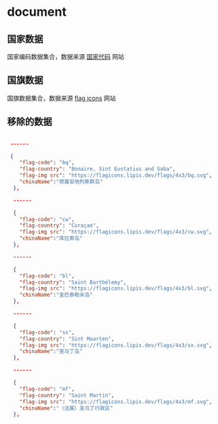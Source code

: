 # document 

## 国家数据

国家编码数据集合，数据来源 [国家代码](https://www.guojiadaima.com/) 网站

## 国旗数据

国旗数据集合，数据来源 [flag icons](https://flagicons.lipis.dev/) 网站

## 移除的数据

```json

 ------

 {
    "flag-code": "bq",
    "flag-country": "Bonaire, Sint Eustatius and Saba",
    "flag-img src": "https://flagicons.lipis.dev/flags/4x3/bq.svg",
    "chinaName":"荷属安地列斯群岛"
  },

  ------

  {
    "flag-code": "cw",
    "flag-country": "Curaçao",
    "flag-img src": "https://flagicons.lipis.dev/flags/4x3/cw.svg",
    "chinaName":"库拉索岛"
  },

  ------

  {
    "flag-code": "bl",
    "flag-country": "Saint Barthélemy",
    "flag-img src": "https://flagicons.lipis.dev/flags/4x3/bl.svg",
    "chinaName":"圣巴泰勒米岛"
  },

  ------

  {
    "flag-code": "sx",
    "flag-country": "Sint Maarten",
    "flag-img src": "https://flagicons.lipis.dev/flags/4x3/sx.svg",
    "chinaName":"圣马丁岛"
  },

  ------

  {
    "flag-code": "mf",
    "flag-country": "Saint Martin",
    "flag-img src": "https://flagicons.lipis.dev/flags/4x3/mf.svg",
    "chinaName":"（法属）圣马丁行政区"
  },



```

